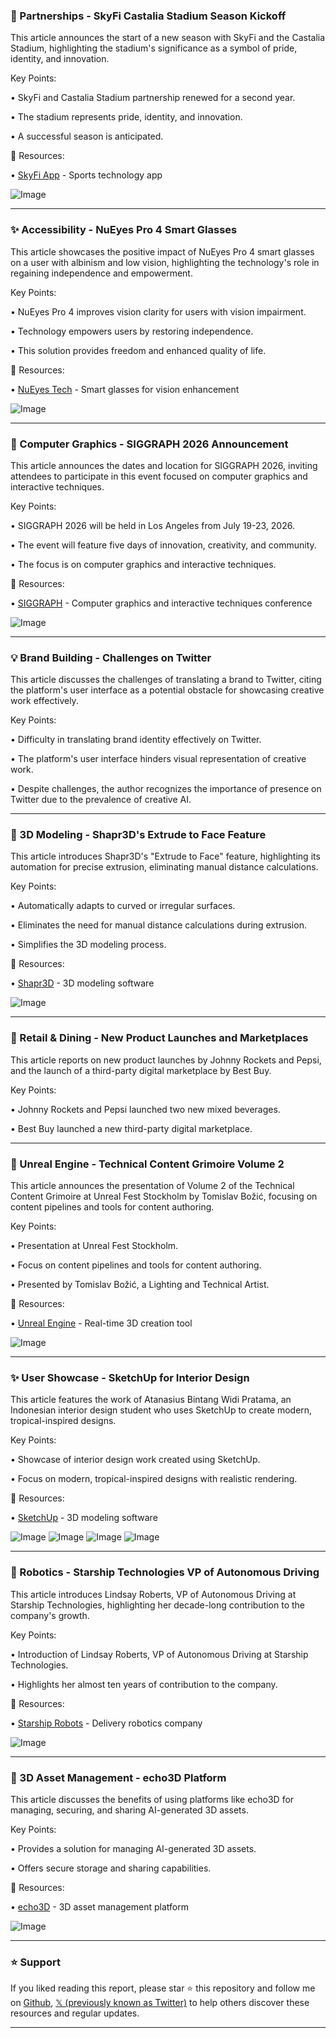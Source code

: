 ### 🎉 Partnerships - SkyFi Castalia Stadium Season Kickoff

This article announces the start of a new season with SkyFi and the Castalia Stadium, highlighting the stadium's significance as a symbol of pride, identity, and innovation.

Key Points:

• SkyFi and Castalia Stadium partnership renewed for a second year.


• The stadium represents pride, identity, and innovation.


•  A successful season is anticipated.



🔗 Resources:

• [SkyFi App](https://x.com/SkyFiApp) - Sports technology app

![Image](https://pbs.twimg.com/media/Gy-CSjUboAEx6v2?format=jpg&name=small)


---
### ✨ Accessibility - NuEyes Pro 4 Smart Glasses

This article showcases the positive impact of NuEyes Pro 4 smart glasses on a user with albinism and low vision, highlighting the technology's role in regaining independence and empowerment.

Key Points:

•  NuEyes Pro 4 improves vision clarity for users with vision impairment.


• Technology empowers users by restoring independence.


•  This solution provides freedom and enhanced quality of life.



🔗 Resources:

• [NuEyes Tech](https://x.com/NuEyesTech) - Smart glasses for vision enhancement

![Image](https://pbs.twimg.com/amplify_video_thumb/1958922178881363973/img/vqdf4cDygTofhphb.jpg)


---
### 🤖 Computer Graphics - SIGGRAPH 2026 Announcement

This article announces the dates and location for SIGGRAPH 2026, inviting attendees to participate in this event focused on computer graphics and interactive techniques.

Key Points:

• SIGGRAPH 2026 will be held in Los Angeles from July 19-23, 2026.


• The event will feature five days of innovation, creativity, and community.


•  The focus is on computer graphics and interactive techniques.



🔗 Resources:

• [SIGGRAPH](https://x.com/siggraph) -  Computer graphics and interactive techniques conference

![Image](https://pbs.twimg.com/media/Gy99c2hXsAAXX98?format=jpg&name=small)


---
### 💡 Brand Building - Challenges on Twitter

This article discusses the challenges of translating a brand to Twitter, citing the platform's user interface as a potential obstacle for showcasing creative work effectively.

Key Points:

• Difficulty in translating brand identity effectively on Twitter.


• The platform's user interface hinders visual representation of creative work.


• Despite challenges, the author recognizes the importance of presence on Twitter due to the prevalence of creative AI.



---
### 🚀 3D Modeling - Shapr3D's Extrude to Face Feature

This article introduces Shapr3D's "Extrude to Face" feature, highlighting its automation for precise extrusion, eliminating manual distance calculations.

Key Points:

•  Automatically adapts to curved or irregular surfaces.


• Eliminates the need for manual distance calculations during extrusion.


• Simplifies the 3D modeling process.



🔗 Resources:

• [Shapr3D](https://x.com/Shapr3D) - 3D modeling software

![Image](https://pbs.twimg.com/media/Gy7UcXBWAAAHS7T.jpg)


---
### 🚀 Retail & Dining - New Product Launches and Marketplaces

This article reports on new product launches by Johnny Rockets and Pepsi, and the launch of a third-party digital marketplace by Best Buy.

Key Points:

• Johnny Rockets and Pepsi launched two new mixed beverages.


• Best Buy launched a new third-party digital marketplace.



---
### 🤖 Unreal Engine - Technical Content Grimoire Volume 2

This article announces the presentation of Volume 2 of the Technical Content Grimoire at Unreal Fest Stockholm by Tomislav Božić, focusing on content pipelines and tools for content authoring.

Key Points:

• Presentation at Unreal Fest Stockholm.


•  Focus on content pipelines and tools for content authoring.


• Presented by Tomislav Božić, a Lighting and Technical Artist.



🔗 Resources:

• [Unreal Engine](https://x.com/UnrealEngine) - Real-time 3D creation tool


![Image](https://pbs.twimg.com/ext_tw_video_thumb/1958559743938908160/pu/img/Y_fqy0ksX4CowWQm.jpg)


---
### ✨ User Showcase - SketchUp for Interior Design

This article features the work of Atanasius Bintang Widi Pratama, an Indonesian interior design student who uses SketchUp to create modern, tropical-inspired designs.

Key Points:

• Showcase of interior design work created using SketchUp.


• Focus on modern, tropical-inspired designs with realistic rendering.



🔗 Resources:

• [SketchUp](https://x.com/SketchUp) - 3D modeling software

![Image](https://pbs.twimg.com/media/Gy0fbweW0AEsCq9?format=jpg&name=360x360)
![Image](https://pbs.twimg.com/media/Gy0fc_jWMAA-x5A?format=jpg&name=360x360)
![Image](https://pbs.twimg.com/media/Gy0feMKXEAAUbH6?format=jpg&name=360x360)
![Image](https://pbs.twimg.com/media/Gy0ffadXwAAhKs1?format=jpg&name=360x360)


---
### 🤖 Robotics - Starship Technologies VP of Autonomous Driving

This article introduces Lindsay Roberts, VP of Autonomous Driving at Starship Technologies, highlighting her decade-long contribution to the company's growth.

Key Points:

•  Introduction of Lindsay Roberts, VP of Autonomous Driving at Starship Technologies.


•  Highlights her almost ten years of contribution to the company.



🔗 Resources:

• [Starship Robots](https://x.com/StarshipRobots) - Delivery robotics company

![Image](https://pbs.twimg.com/media/GyvAOCDWkAAf7vW?format=jpg&name=small)


---
### 🚀 3D Asset Management - echo3D Platform

This article discusses the benefits of using platforms like echo3D for managing, securing, and sharing AI-generated 3D assets.

Key Points:

•  Provides a solution for managing AI-generated 3D assets.


• Offers secure storage and sharing capabilities.



🔗 Resources:

• [echo3D](https://x.com/_echo3D_) - 3D asset management platform

![Image](https://pbs.twimg.com/media/GytpwVKWwAEMEZY?format=jpg&name=small)


---

### ⭐️ Support

If you liked reading this report, please star ⭐️ this repository and follow me on [Github](https://github.com/Drix10), [𝕏 (previously known as Twitter)](https://x.com/DRIX_10_) to help others discover these resources and regular updates.

---